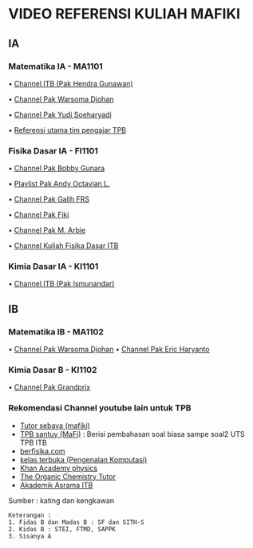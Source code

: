 # VIDEO REFERENSI KULIAH MAFIKI

## IA
### Matematika IA - MA1101

• [Channel ITB (Pak Hendra Gunawan)](https://youtube.com/playlist?list=PLAKmNBIaTKUfh5Bjca7ha8BSldfEGnclS)

• [Channel Pak Warsoma Djohan](https://youtube.com/playlist?list=PL-1bF2YaEf_oRioE6TkHrV37bOdjRSYrR)

• [Channel Pak Yudi Soeharyadi](https://youtube.com/playlist?list=PL6gSJ7LSSUOgX_2eOvF2de51TrGZo3l73)

• [Referensi utama tim pengajar TPB](https://youtube.com/playlist?list=PLRIFIChHulXfZNm7DZMwzddj1otzViVps)

### Fisika Dasar IA - FI1101

• [Channel Pak Bobby Gunara](https://youtube.com/playlist?list=PLEHm7DGOTDnxMW7zYnFnLwn8fQ1ZQj7hs)

• [Playlist Pak Andy Octavian L.](https://youtube.com/playlist?list=PL5bel-Yv-DXpCUReHvL5Go62dwBxJhG9r)

• [Channel Pak Galih FRS](https://youtube.com/channel/UCg8ZtHHSjx0dgQ6_vub54Ow)

• [Channel Pak Fiki](https://youtube.com/playlist?list=PLFYdKG0tQbsMhu41tUwAsk5_YuqYhh-yi)

• [Channel Pak M. Arbie](https://youtube.com/playlist?list=PLjPYGJLInIiJuwY3ZHXUvSkYtROVVOQdX)

• [Channel Kuliah Fisika Dasar ITB](https://youtube.com/channel/UC7-A7BcAUldCmjN-B6ZbNSg)

### Kimia Dasar IA - KI1101
• [Channel ITB (Pak Ismunandar)](https://youtube.com/playlist?list=PLAKmNBIaTKUd9jdRIFc2B3tzowXWFV7V2)


## IB

### Matematika IB - MA1102
• [Channel Pak Warsoma Djohan](https://youtube.com/playlist?list=PL-1bF2YaEf_r6X0AKQN1l8Fb8x-PSG-S0)
• [Channel Pak Eric Haryanto](https://youtube.com/playlist?list=PLdh2JHPqW-5j24wXnU_gu2_gdhd5PbMHI)

### Kimia Dasar B - KI1102
• [Channel Pak Grandprix](https://youtube.com/playlist?list=PLDy-2o_r18oUVM51IJGOMrHmlmdw6m7n_)


### Rekomendasi Channel youtube lain untuk TPB
- [Tutor sebaya (mafiki)](https://www.youtube.com/channel/UCLmKmxR1qPjRAz6EHwU4Img/videos)
- [TPB santuy (MaFi)](https://www.youtube.com/channel/UCvIxOtERqHEtl1MB8-wCYJA) : Berisi pembahasan soal biasa sampe soal2 UTS TPB ITB
- [berfisika.com](https://www.youtube.com/channel/UCvtQnUgLelzZ2Roo97Uk2LA)
- [kelas terbuka (Pengenalan Komputasi)](https://www.youtube.com/c/KelasTerbuka)
- [Khan Academy physics](https://www.youtube.com/channel/UCmUqTcxmzgnQOTsBSzG6orw)
- [The Organic Chemistry Tutor](https://www.youtube.com/c/TheOrganicChemistryTutor)
- [Akademik Asrama ITB](https://www.youtube.com/channel/UCMQec2RFNiG526hOkVVz2dw)


Sumber : kating dan kengkawan



```
Keterangan :
1. Fidas B dan Madas B : SF dan SITH-S
2. Kidas B : STEI, FTMD, SAPPK
3. Sisanya A
```
